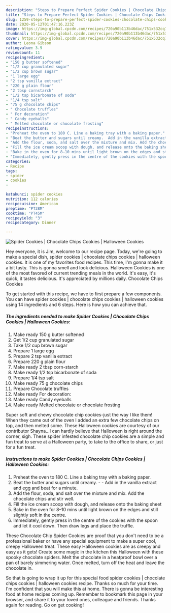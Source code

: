 ```yaml
---
description: "Steps to Prepare Perfect Spider Cookies | Chocolate Chips Cookies | Halloween Cookies"
title: "Steps to Prepare Perfect Spider Cookies | Chocolate Chips Cookies | Halloween Cookies"
slug: 1259-steps-to-prepare-perfect-spider-cookies-chocolate-chips-cookies-halloween-cookies
date: 2020-05-12T01:47:16.223Z
image: https://img-global.cpcdn.com/recipes/720a90b113b46dac/751x532cq70/spider-cookies-chocolate-chips-cookies-halloween-cookies-recipe-main-photo.jpg
thumbnail: https://img-global.cpcdn.com/recipes/720a90b113b46dac/751x532cq70/spider-cookies-chocolate-chips-cookies-halloween-cookies-recipe-main-photo.jpg
cover: https://img-global.cpcdn.com/recipes/720a90b113b46dac/751x532cq70/spider-cookies-chocolate-chips-cookies-halloween-cookies-recipe-main-photo.jpg
author: Leona Gibson
ratingvalue: 3.9
reviewcount: 11
recipeingredient:
- "150 g butter softened"
- "1/2 cup granulated sugar"
- "1/2 cup brown sugar"
- "1 large egg"
- "2 tsp vanilla extract"
- "220 g plain flour"
- "2 tbsp cornstarch"
- "1/2 tsp bicarbonate of soda"
- "1/4 tsp salt"
- "75 g chocolate chips"
- " Chocolate truffles"
- " For decoration"
- " Candy eyeballs"
- " Melted chocolate or chocolate frosting"
recipeinstructions:
- "Preheat the oven to 180 C. Line a baking tray with a baking paper."
- "Beat the butter and sugars until creamy.  Add in the vanilla extract and egg and beat for a minute."
- "Add the flour, soda, and salt over the mixture and mix. Add the chocolate chips and stir well."
- "Fill the ice cream scoop with dough, and release onto the baking sheet"
- "Bake in the oven for 8–10 mins until light brown on the edges and still slightly soft in the centre."
- "Immediately, gently press in the centre of the cookies with the spoon and let it cool down. Then draw legs and place the truffle.​"
categories:
- Recipe
tags:
- spider
- cookies
- 

katakunci: spider cookies  
nutrition: 112 calories
recipecuisine: American
preptime: "PT38M"
cooktime: "PT45M"
recipeyield: "3"
recipecategory: Dinner

---
```



![Spider Cookies | Chocolate Chips Cookies | Halloween Cookies](https://img-global.cpcdn.com/recipes/720a90b113b46dac/751x532cq70/spider-cookies-chocolate-chips-cookies-halloween-cookies-recipe-main-photo.jpg)

Hey everyone, it is Jim, welcome to our recipe page. Today, we're going to make a special dish, spider cookies | chocolate chips cookies | halloween cookies. It is one of my favorites food recipes. This time, I'm gonna make it a bit tasty. This is gonna smell and look delicious.
 Halloween Cookies is one of the most favored of current trending meals in the world. It's easy, it's quick, it tastes delicious. It's appreciated by millions daily.  Chocolate Chips Cookies 


To get started with this recipe, we have to first prepare a few components. You can have spider cookies | chocolate chips cookies | halloween cookies using 14 ingredients and 6 steps. Here is how you can achieve that.

<!--inarticleads1-->

##### The ingredients needed to make Spider Cookies | Chocolate Chips Cookies | Halloween Cookies:

1. Make ready 150 g butter softened
1. Get 1/2 cup granulated sugar
1. Take 1/2 cup brown sugar
1. Prepare 1 large egg
1. Prepare 2 tsp vanilla extract
1. Prepare 220 g plain flour
1. Make ready 2 tbsp corn-starch
1. Make ready 1/2 tsp bicarbonate of soda
1. Prepare 1/4 tsp salt
1. Make ready 75 g chocolate chips
1. Prepare  Chocolate truffles
1. Make ready  For decoration:
1. Make ready  Candy eyeballs
1. Make ready  Melted chocolate or chocolate frosting


Super soft and chewy chocolate chip cookies-just the way I like them! When they came out of the oven I added an extra few chocolate chips on top, and then melted some. These Halloween cookies are courtesy of our contributor Shayna…I can hardly believe that Halloween is right around the corner, sigh. These spider infested chocolate chip cookies are a simple and fun treat to serve at a Halloween party, to take to the office to share, or just for a fun treat. 

<!--inarticleads2-->

##### Instructions to make Spider Cookies | Chocolate Chips Cookies | Halloween Cookies:

1. Preheat the oven to 180 C. Line a baking tray with a baking paper.
1. Beat the butter and sugars until creamy. -  - Add in the vanilla extract and egg and beat for a minute.
1. Add the flour, soda, and salt over the mixture and mix. Add the chocolate chips and stir well.
1. Fill the ice cream scoop with dough, and release onto the baking sheet
1. Bake in the oven for 8–10 mins until light brown on the edges and still slightly soft in the centre.
1. Immediately, gently press in the centre of the cookies with the spoon and let it cool down. Then draw legs and place the truffle.​


These Chocolate Chip Spider Cookies are proof that you don&#39;t need to be a professional baker or have any special equipment to make a super cool, creepy Halloween treat. These easy Halloween cookies are as creepy and easy as it gets! Create some magic in the kitchen this Halloween with these spooky chocolate spiders. Melt the chocolate in a heatproof bowl over a pan of barely simmering water. Once melted, turn off the heat and leave the chocolate in. 

So that is going to wrap it up for this special food spider cookies | chocolate chips cookies | halloween cookies recipe. Thanks so much for your time. I'm confident that you will make this at home. There is gonna be interesting food at home recipes coming up. Remember to bookmark this page in your browser, and share it to your loved ones, colleague and friends. Thanks again for reading. Go on get cooking!
